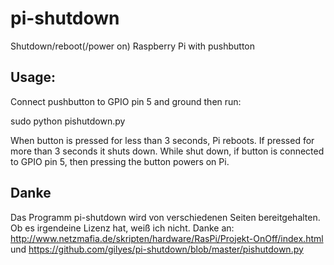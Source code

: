# pi-shutdown


Shutdown/reboot(/power on) Raspberry Pi with pushbutton

## Usage:
Connect pushbutton to GPIO pin 5 and ground then run:

sudo python pishutdown.py

When button is pressed for less than 3 seconds, Pi reboots. If pressed for more than 3 seconds it shuts down.
While shut down, if button is connected to GPIO pin 5, then pressing the button powers on Pi.

## Danke

Das Programm pi-shutdown wird von verschiedenen Seiten bereitgehalten. Ob es irgendeine Lizenz hat, weiß ich nicht.
Danke an: http://www.netzmafia.de/skripten/hardware/RasPi/Projekt-OnOff/index.html  und 
https://github.com/gilyes/pi-shutdown/blob/master/pishutdown.py 

